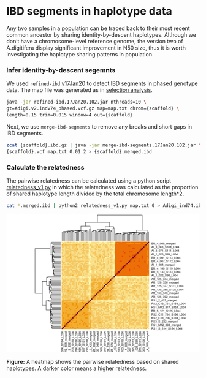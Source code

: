 IBD segments in haplotype data
================

Any two samples in a population can be traced back to their most recent
common ancestor by sharing identity-by-descent haplotypes. Although we
don’t have a chromosome-level reference genome, the version two of
A.digitifera display significant improvement in N50 size, thus it is
worth investigating the haplotype sharing patterns in population.

### Infer identity-by-descent segemnts

We used `refined-ibd`
[v17Jan20](https://faculty.washington.edu/browning/refined-ibd.html) to
detect IBD segments in phased genotype data. The map file was generated
as in [selection analysis](06.selection_analysis.md).

``` bash
java -jar refined-ibd.17Jan20.102.jar nthreads=10 \
gt=Adigi.v2.indv74_phased.vcf.gz map=map.txt chrom={scaffold} \
length=0.15 trim=0.015 window=4 out={scaffold}
```

Next, we use `merge-ibd-segments` to remove any breaks and short gaps in
IBD segments.

``` bash
zcat {scaffold}.ibd.gz | java -jar merge-ibd-segments.17Jan20.102.jar \
{scaffold}.vcf map.txt 0.01 2 > {scaffold}.merged.ibd
```

### Calculate the relatedness

The pairwise relatedness can be calculated using a python script
[relatedness\_v1.py](http://faculty.washington.edu/sguy/ibd_relatedness.html)
in which the relatedness was calculated as the proportion of shared
haplotype length divided by the total chromosome length\*2.

``` bash
cat *.merged.ibd | python2 relatedness_v1.py map.txt 0 > Adigi_ind74.ibd_relatedness.txt
```

<img src="05.ibd_segments_files/figure-gfm/unnamed-chunk-1-1.png" width="672" />

**Figure:** A heatmap shows the pairwise relatedness based on shared
haplotypes. A darker color means a higher relatedness.
